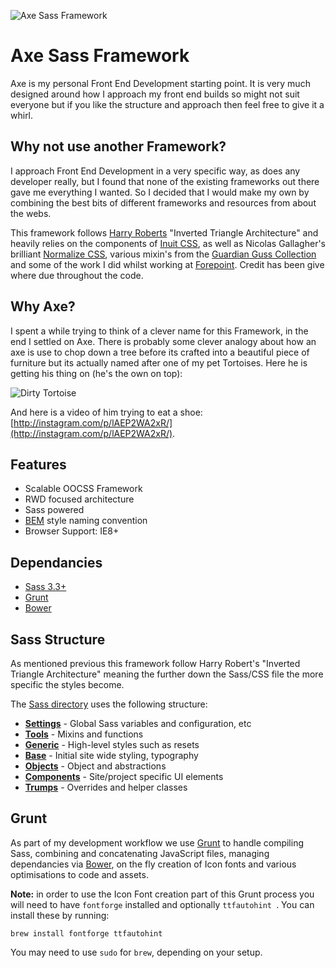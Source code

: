 ![Axe Sass Framework](http://cl.ly/Ui7L/download/AXE-Logo.png)

# Axe Sass Framework

Axe is my personal Front End Development starting point. It is very much designed around how I approach my front end builds so might not suit everyone but if you like the structure and approach then feel free to give it a whirl.

## Why not use another Framework?

I approach Front End Development in a very specific way, as does any developer really, but I found that none of the existing frameworks out there gave me everything I wanted. So I decided that I would make my own by combining the best bits of different frameworks and resources from about the webs.

This framework follows [Harry Roberts](http://www.csswizardry.com) "Inverted Triangle Architecture" and heavily relies on the components of [Inuit CSS](https://github.com/inuitcss), as well as Nicolas Gallagher's brilliant [Normalize CSS](https://github.com/necolas/normalize.css), various mixin's from the [Guardian Guss Collection](https://github.com/guardian/guss) and some of the work I did whilst working at [Forepoint](https://github.com/forepoint/Forepoint-SASS-Framework). Credit has been give where due throughout the code.

## Why Axe?

I spent a while trying to think of a clever name for this Framework, in the end I settled on Axe. There is probably some clever analogy about how an axe is use to chop down a tree before its crafted into a beautiful piece of furniture but its actually named after one of my pet Tortoises. Here he is getting his thing on (he's the own on top):

![Dirty Tortoise](http://distilleryimage8.ak.instagram.com/525f9d70df2d11e1b07922000a1e9bee_7.jpg)

And here is a video of him trying to eat a shoe: [http://instagram.com/p/lAEP2WA2xR/](http://instagram.com/p/lAEP2WA2xR/).

## Features

- Scalable OOCSS Framework
- RWD focused architecture
- Sass powered
- [BEM](http://bem.info/) style naming convention
- Browser Support: IE8+

## Dependancies

- [Sass 3.3+](http://sass-lang.com/)
- [Grunt](http://gruntjs.com/)
- [Bower](http://bower.io/)

## Sass Structure

As mentioned previous this framework follow Harry Robert's "Inverted Triangle Architecture" meaning the further down the Sass/CSS file the more specific the styles become.

The [Sass directory](https://github.com/shaunbent/Axe/tree/master/assets/sass) uses the following structure:

- **[Settings](https://github.com/shaunbent/Axe/tree/master/assets/sass/settings)** - Global Sass variables and configuration, etc
- **[Tools](https://github.com/shaunbent/Axe/tree/master/assets/sass/tools)** - Mixins and functions
- **[Generic](https://github.com/shaunbent/Axe/tree/master/assets/sass/generic)** - High-level styles such as resets
- **[Base](https://github.com/shaunbent/Axe/tree/master/assets/sass/base)** - Initial site wide styling, typography
- **[Objects](https://github.com/shaunbent/Axe/tree/master/assets/sass/objects)** - Object and abstractions
- **[Components](https://github.com/shaunbent/Axe/tree/master/assets/sass/components)** - Site/project specific UI elements
- **[Trumps](https://github.com/shaunbent/Axe/tree/master/assets/sass/trumps)** - Overrides and helper classes

## Grunt

As part of my development workflow we use [Grunt](http://gruntjs.com/) to handle compiling Sass, combining and concatenating JavaScript files, managing dependancies via [Bower](http://bower.io/), on the fly creation of Icon fonts and various optimisations to code and assets.

**Note:** in order to use the Icon Font creation part of this Grunt process you will need to have `fontforge` installed and optionally `ttfautohint `. You can install these by running:

	brew install fontforge ttfautohint

You may need to use `sudo` for `brew`, depending on your setup.
